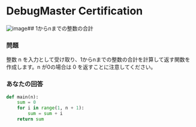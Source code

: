 # DebugMaster Certification
![image](https://github-production-user-asset-6210df.s3.amazonaws.com/101240248/423011383-1c045ebb-a7d0-42d5-9532-8011d57c0e44.jpg?X-Amz-Algorithm=AWS4-HMAC-SHA256&X-Amz-Credential=AKIAVCODYLSA53PQK4ZA%2F20250315%2Fus-east-1%2Fs3%2Faws4_request&X-Amz-Date=20250315T024810Z&X-Amz-Expires=300&X-Amz-Signature=600dfaf6bbe7b7cfa39c2fcf71d33e5ab57635cd63b8f4763d413620237f7fa3&X-Amz-SignedHeaders=host)## 1からnまでの整数の合計
### 問題
整数 n を入力として受け取り、1からnまでの整数の合計を計算して返す関数を作成します。n が0の場合は 0 を返すことに注意してください。
### あなたの回答
```python
def main(n):
    sum = 0
    for i in range(1, n + 1):
        sum = sum + i
    return sum
```